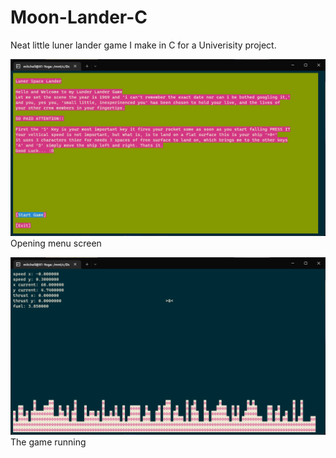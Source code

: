 # Moon-Lander-C

Neat little luner lander game I make in C for a Univerisity project.

![Opening menu screen](https://github.com/mitchell985/Moon-Lander-C/raw/master/open.png)
Opening menu screen

![The game](https://github.com/mitchell985/Moon-Lander-C/raw/master/game.png)
The game running
